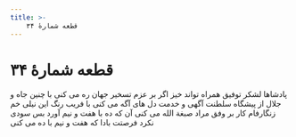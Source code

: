 ```yaml
---
title: >-
    قطعه شمارهٔ ۳۴
---
```

# قطعه شمارهٔ ۳۴

پادشاها لشکر توفیق همراه تواند
خیز اگر بر عزم تسخیر جهان ره می کنی
با چنین جاه و جلال از پیشگاه سلطنت
آگهی و خدمت دل های آگه می کنی
با فریب رنگ این نیلی خم زنگارفام
کار بر وفق مراد صبغة الله می کنی
آن که ده با هفت و نیم آورد بس سودی نکرد
فرصتت بادا که هفت و نیم با ده می کنی
